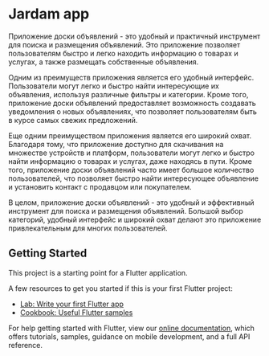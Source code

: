 # Jardam app

Приложение доски объявлений - это удобный и практичный инструмент для поиска и размещения объявлений. Это приложение позволяет пользователям быстро и легко находить информацию о товарах и услугах, а также размещать собственные объявления.

Одним из преимуществ приложения является его удобный интерфейс. Пользователи могут легко и быстро найти интересующие их объявления, используя различные фильтры и категории. Кроме того, приложение доски объявлений предоставляет возможность создавать уведомления о новых объявлениях, что позволяет пользователям быть в курсе самых свежих предложений.

Еще одним преимуществом приложения является его широкий охват. Благодаря тому, что приложение доступно для скачивания на множестве устройств и платформ, пользователи могут легко и быстро найти информацию о товарах и услугах, даже находясь в пути. Кроме того, приложение доски объявлений часто имеет большое количество пользователей, что позволяет быстро найти интересующее объявление и установить контакт с продавцом или покупателем.

В целом, приложение доски объявлений - это удобный и эффективный инструмент для поиска и размещения объявлений. Большой выбор категорий, удобный интерфейс и широкий охват делают это приложение привлекательным для многих пользователей.

## Getting Started

This project is a starting point for a Flutter application.

A few resources to get you started if this is your first Flutter project:

- [Lab: Write your first Flutter app](https://flutter.dev/docs/get-started/codelab)
- [Cookbook: Useful Flutter samples](https://flutter.dev/docs/cookbook)

For help getting started with Flutter, view our
[online documentation](https://flutter.dev/docs), which offers tutorials,
samples, guidance on mobile development, and a full API reference.
